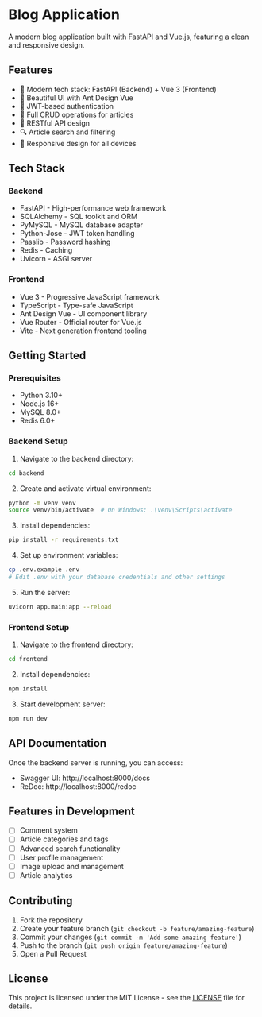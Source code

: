 # Blog Application

A modern blog application built with FastAPI and Vue.js, featuring a clean and responsive design.

## Features

- 🚀 Modern tech stack: FastAPI (Backend) + Vue 3 (Frontend)
- 🎨 Beautiful UI with Ant Design Vue
- 🔐 JWT-based authentication
- 📝 Full CRUD operations for articles
- 🎯 RESTful API design
- 🔍 Article search and filtering
- 📱 Responsive design for all devices

## Tech Stack

### Backend
- FastAPI - High-performance web framework
- SQLAlchemy - SQL toolkit and ORM
- PyMySQL - MySQL database adapter
- Python-Jose - JWT token handling
- Passlib - Password hashing
- Redis - Caching
- Uvicorn - ASGI server

### Frontend
- Vue 3 - Progressive JavaScript framework
- TypeScript - Type-safe JavaScript
- Ant Design Vue - UI component library
- Vue Router - Official router for Vue.js
- Vite - Next generation frontend tooling

## Getting Started

### Prerequisites
- Python 3.10+
- Node.js 16+
- MySQL 8.0+
- Redis 6.0+

### Backend Setup

1. Navigate to the backend directory:
```bash
cd backend
```

2. Create and activate virtual environment:
```bash
python -m venv venv
source venv/bin/activate  # On Windows: .\venv\Scripts\activate
```

3. Install dependencies:
```bash
pip install -r requirements.txt
```

4. Set up environment variables:
```bash
cp .env.example .env
# Edit .env with your database credentials and other settings
```

5. Run the server:
```bash
uvicorn app.main:app --reload
```

### Frontend Setup

1. Navigate to the frontend directory:
```bash
cd frontend
```

2. Install dependencies:
```bash
npm install
```

3. Start development server:
```bash
npm run dev
```

## API Documentation

Once the backend server is running, you can access:
- Swagger UI: http://localhost:8000/docs
- ReDoc: http://localhost:8000/redoc

## Features in Development

- [ ] Comment system
- [ ] Article categories and tags
- [ ] Advanced search functionality
- [ ] User profile management
- [ ] Image upload and management
- [ ] Article analytics

## Contributing

1. Fork the repository
2. Create your feature branch (`git checkout -b feature/amazing-feature`)
3. Commit your changes (`git commit -m 'Add some amazing feature'`)
4. Push to the branch (`git push origin feature/amazing-feature`)
5. Open a Pull Request

## License

This project is licensed under the MIT License - see the [LICENSE](LICENSE) file for details.